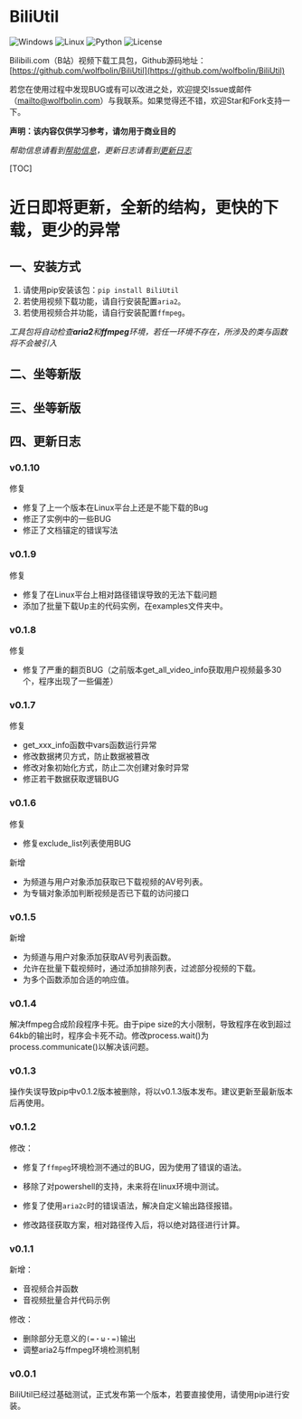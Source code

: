 

# BiliUtil

![Windows](https://img.shields.io/badge/Windows-support-green.svg)
![Linux](https://img.shields.io/badge/Linux-testing-orange.svg)
![Python](https://img.shields.io/badge/Python-3.6-blue.svg)
![License](https://img.shields.io/badge/License-MPL_2.0-orange.svg)

Bilibili.com（B站）视频下载工具包，Github源码地址：[https://github.com/wolfbolin/BiliUtil](https://github.com/wolfbolin/BiliUtil)

若您在使用过程中发现BUG或有可以改进之处，欢迎提交Issue或邮件（mailto@wolfbolin.com）与我联系。如果觉得还不错，欢迎Star和Fork支持一下。

**声明：该内容仅供学习参考，请勿用于商业目的**

*帮助信息请看到[帮助信息](#三帮助信息)，更新日志请看到[更新日志](#四更新日志)*

[TOC]

# 近日即将更新，全新的结构，更快的下载，更少的异常

## 一、安装方式

1. 请使用pip安装该包：`pip install BiliUtil`
2. 若使用视频下载功能，请自行安装配置`aria2`。
3. 若使用视频合并功能，请自行安装配置`ffmpeg`。

*工具包将自动检查**aria2**和**ffmpeg**环境，若任一环境不存在，所涉及的类与函数将不会被引入*

## 二、坐等新版

## 三、坐等新版

## 四、更新日志

### v0.1.10

修复

* 修复了上一个版本在Linux平台上还是不能下载的Bug
* 修正了实例中的一些BUG
* 修正了文档锚定的错误写法

### v0.1.9

修复

* 修复了在Linux平台上相对路径错误导致的无法下载问题
* 添加了批量下载Up主的代码实例，在examples文件夹中。

### v0.1.8

修复

* 修复了严重的翻页BUG（之前版本get_all_video_info获取用户视频最多30个，程序出现了一些偏差）

### v0.1.7

修复

* get_xxx_info函数中vars函数运行异常
* 修改数据拷贝方式，防止数据被篡改
* 修改对象初始化方式，防止二次创建对象时异常
* 修正若干数据获取逻辑BUG

### v0.1.6

修复

* 修复exclude_list列表使用BUG

新增

* 为频道与用户对象添加获取已下载视频的AV号列表。
* 为专辑对象添加判断视频是否已下载的访问接口

### v0.1.5

新增

* 为频道与用户对象添加获取AV号列表函数。
* 允许在批量下载视频时，通过添加排除列表，过滤部分视频的下载。
* 为多个函数添加合适的响应值。

### v0.1.4

解决ffmpeg合成阶段程序卡死。由于pipe size的大小限制，导致程序在收到超过64kb的输出时，程序会卡死不动。修改process.wait()为process.communicate()以解决该问题。

### v0.1.3

操作失误导致pip中v0.1.2版本被删除，将以v0.1.3版本发布。建议更新至最新版本后再使用。

### v0.1.2

修改：

* 修复了`ffmpeg`环境检测不通过的BUG，因为使用了错误的语法。

* 移除了对powershell的支持，未来将在linux环境中测试。
* 修复了使用`aria2c`时的错误语法，解决自定义输出路径报错。
* 修改路径获取方案，相对路径传入后，将以绝对路径进行计算。


### v0.1.1

新增：

* 音视频合并函数
* 音视频批量合并代码示例

修改：

* 删除部分无意义的`(=・ω・=)`输出
* 调整aria2与ffmpeg环境检测机制

### v0.0.1

BiliUtil已经过基础测试，正式发布第一个版本，若要直接使用，请使用pip进行安装。
